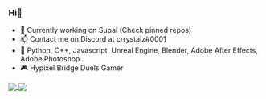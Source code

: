 ### Hi👋
- 🔭 Currently working on Supai (Check pinned repos)
- 📫 Contact me on Discord at crrystalz#0001
- 💼 Python, C++, Javascript, Unreal Engine, Blender, Adobe After Effects, Adobe Photoshop
- 🎮 Hypixel Bridge Duels Gamer


<a href="https://github.com/anuraghazra/github-readme-stats">
  <img align="center" src="https://github-readme-stats.vercel.app/api?username=crrystalz&show_icons=true&theme=tokyonight" />
</a>
<a href="https://github.com/anuraghazra/github-readme-stats">
  <img align="center" src="https://github-readme-stats.vercel.app/api/top-langs/?username=crrystalz&theme=tokyonight" />
</a>
